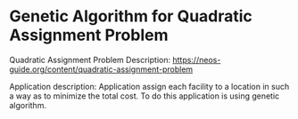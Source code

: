 # Genetic Algorithm for Quadratic Assignment Problem


Quadratic Assignment Problem Description:
https://neos-guide.org/content/quadratic-assignment-problem

Application description:
Application assign each facility to a location in such a way as to minimize the total cost. To do this application is using genetic algorithm.
